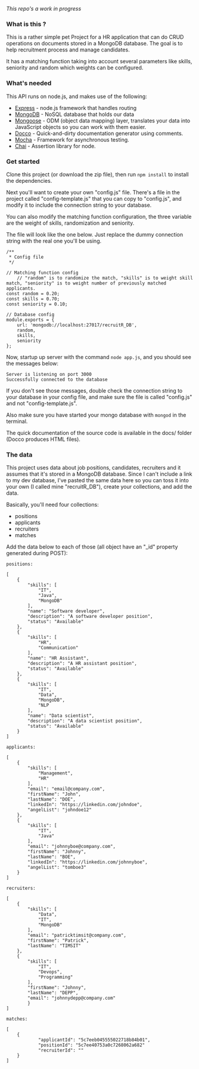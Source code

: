 *This repo's a work in progress*

### What is this ?

This is a rather simple pet Project for a HR application that can do CRUD operations on documents stored in a MongoDB database.
The goal is to help recruitment process and manage candidates.

It has a matching function taking into account several parameters like skills, seniority and random which weights can be configured.

### What's needed

This API runs on node.js, and makes use of the following:

- [Express](https://github.com/visionmedia/express) - node.js framework that handles routing
- [MongoDB](http://mongodb.com) - NoSQL database that holds our data
- [Mongoose](http://mongoosejs.com/) - ODM (object data mapping) layer, translates your data into JavaScript objects so you can work with them easier.
- [Docco](http://ashkenas.com/docco/) - Quick-and-dirty documentation generator using comments.
- [Mocha](https://mochajs.org/) - Framework for asynchronous testing.
- [Chai](https://www.chaijs.com/) - Assertion library for node.

### Get started

Clone this project (or download the zip file), then run ```npm install``` to install the dependencies.

Next you'll want to create your own "config.js" file. There's a file in the project called "config-template.js" that you can copy to "config.js", and modify it to include the connection string to your database.

You can also modify the matching function configuration, the three variable are the weight of skills,  randomization and seniority.

The file will look like the one below. Just replace the dummy connection string with the real one you'll be using.


```
/**
 * Config file
 */

// Matching function config
    // "random" is to randomize the match, "skills" is to weight skill match, "seniority" is to weight number of previously matched applicants.
const random = 0.20;
const skills = 0.70;
const seniority = 0.10;

// Database config
module.exports = {
    url: 'mongodb://localhost:27017/recruitR_DB',
    random,
    skills,
    seniority
};

```

Now, startup up server with the command `node app.js`, and you should see the messages below:

	Server is listening on port 3000
    Successfully connected to the database

If you don't see those messages, double check the connection string to your database in your config file, and make sure the file is called "config.js" and not "config-template.js".

Also make sure you have started your mongo database with `mongod` in the terminal.

The quick documentation of the source code is available in the docs/ folder (Docco produces HTML files).

### The data

This project uses data about job positions, candidates, recruiters and it assumes that it's stored in a MongoDB database. Since I can't include a link to my dev database, I've pasted the same data here so you can toss it into your own (I called mine "recruitR_DB"), create your collections, and add the data.

Basically, you'll need four collections:

- positions
- applicants
- recruiters
- matches

Add the data below to each of those (all object have an "_id" property generated during POST):

```
positions:

[
    {
        "skills": [
            "IT",
            "Java",
            "MongoDB"
        ],
        "name": "Software developer",
        "description": "A software developer position",
        "status": "Available"
    },
    {
        "skills": [
            "HR",
            "Communication"
        ],
        "name": "HR Assistant",
        "description": "A HR assistant position",
        "status": "Available"
    },
    {
        "skills": [
            "IT",
            "Data",
            "MongoDB",
            "NLP
        ],
        "name": "Data scientist",
        "description": "A data scientist position",
        "status": "Available"
    }
]
```
```
applicants:

[
    {
        "skills": [
            "Management",
            "HR"
        ],
        "email": "email@company.com",
        "firstName": "John",
        "lastName": "DOE",
        "linkedIn": "https://linkedin.com/johndoe",
        "angelList": "johndoe12"
    },
    {
        "skills": [
            "IT",
            "Java"
        ],
        "email": "johnnyboe@company.com",
        "firstName": "Johnny",
        "lastName": "BOE",
        "linkedIn": "https://linkedin.com/johnnyboe",
        "angelList": "tomboe3"
    }
]
```

```
recruiters:

[
    {
        "skills": [
            "Data",
            "IT",
            "MongoDB"
        ],
        "email": "patricktimsit@company.com",
        "firstName": "Patrick",
        "lastName": "TIMSIT"
    },
    {
        "skills": [
            "IT",
            "Devops",
            "Programming"
        ],
        "firstName": "Johnny",
        "lastName": "DEPP",
        "email": "johnnydepp@company.com"
        }
]
```

```
matches:

[
    {
            "applicantId": "5c7eeb045555022718b84b01",
            "positionId": "5c7ee40753a0c7268062a682"
            "recruiterId": ""
    }
]
```